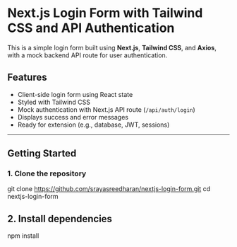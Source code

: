 # Next.js Login Form with Tailwind CSS and API Authentication

This is a simple login form built using **Next.js**, **Tailwind CSS**, and **Axios**, with a mock backend API route for user authentication.

## Features

- Client-side login form using React state
- Styled with Tailwind CSS
- Mock authentication with Next.js API route (`/api/auth/login`)
- Displays success and error messages
- Ready for extension (e.g., database, JWT, sessions)

---

## Getting Started

### 1. Clone the repository

git clone https://github.com/srayasreedharan/nextjs-login-form.git
cd nextjs-login-form

## 2. Install dependencies

npm install



